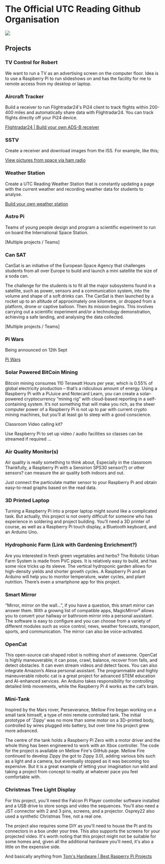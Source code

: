 # The Official UTC Reading Github Organisation

![](https://nitter.net/pic/profile_banners%2F543293063%2F1441704767%2F1500x500)

## Projects

### TV Control for Robert

We want to run a TV as an advertising screen on the computer floor. Idea is to use a Raspberry Pi to run slideshows on and has the facility for me to remote access from my desktop or laptop.

### Aircraft Tracker

Build a receiver to run Flightradar24's Pi24 client to track flights within 200-400 miles and automatically share data with Flightradar24. You can track flights directly off your Pi24 device.

[Flightradar24 | Build your own ADS-B receiver](https://www.flightradar24.com/build-your-own)

### SSTV

Create a receiver and download images from the ISS.
For example, like this;

[View pictures from space via ham radio](https://magpi.raspberrypi.org/articles/pictures-from-space-via-ham-radio)

### Weather Station

Create a UTC Reading Weather Station that is constantly updating a page with the current weather and recording weather data for students to analyse.

[Build your own weather station](https://projects.raspberrypi.org/en/projects/build-your-own-weather-station)

### Astro Pi

Teams of young people design and program a scientific experiment to run on board the International Space Station.

[Multiple projects / Teams]

### Can SAT

CanSat is an initiative of the European Space Agency that challenges students from all over Europe to build and launch a mini satellite the size of a soda can.

The challenge for the students is to fit all the major subsystems found in a satellite, such as power, sensors and a communication system, into the volume and shape of a soft drinks can. The CanSat is then launched by a rocket up to an altitude of approximately one kilometre, or dropped from a platform, drone or captive balloon. Then its mission begins. This involves carrying out a scientific experiment and/or a technology demonstration, achieving a safe landing, and analysing the data collected.

[Multiple projects / Teams]

### Pi Wars

Being announced on 12th Sept

[Pi Wars](https://piwars.org/home/)

### Solar Powered BitCoin Mining

Bitcoin mining consumes 110 Terawatt Hours per year, which is 0.55% of global electricity production – that’s a ridiculous amount of energy. Using a Raspberry Pi with a PiJuice and Notecard Learn, you can create a solar-powered cryptocurrency “mining rig” with cloud-based reporting in a self-containing system. It’s not something that will make you rich, as the sheer computer power of a Raspberry Pi is not up to par with current crypto mining machines, but you’ll at least go to sleep with a good conscience.

Classroom Video calling kit?

Use Raspberry Pi to set up video / audio facilities so classes can be streamed if required …

### Air Quality Monitor(s)

Air quality is really something to think about, Especially in the classroom Thankfully, a Raspberry Pi with a Sensirion SPS30 sensor(?) or other sensors? can measure the air quality both indoors and out.

Just connect the particulate matter sensor to your Raspberry Pi and obtain easy-to-read graphs based on the read data.

### 3D Printed Laptop

Turning a Raspberry Pi into a proper laptop might sound like a complicated task. But actually, this project is not overly difficult for someone who has experience in soldering and project building. You’ll need a 3D printer of course, as well as a Raspberry Pi touch display, a Bluetooth keyboard, and an Arduino Uno.

### Hydrophonic Farm (Link with Gardening Enrichment?)

Are you interested in fresh green vegetables and herbs? The Robotic Urban Farm System is made from PVC pipes. It is relatively easy to build, and has some nice tricks up its sleeve. The vertical hydroponic garden allows for high-density yields and shorter growth cycles. A Raspberry Pi and an Arduino will help you to monitor temperature, water cycles, and plant nutrition. There’s even a smartphone app for this project.

### Smart Mirror

“Mirror, mirror on the wall…”, if you have a question, this smart mirror can answer them. With a growng list of compatible apps, MagicMirror² allows you to convert your hallway or bathroom mirror into a personal assistant. The software is easy to configure and you can choose from a variety of different modules such as voice control, news, weather forecasts, transport, sports, and communication. The mirror can also be voice-activated.

### OpenCat

This open-source cat-shaped robot is nothing short of awesome. OpenCat is highly maneuverable; it can pose, crawl, balance, recover from falls, and detect obstacles. It can even stream videos and detect faces. You can also integrate Amazon’s Alexa personal assistant. The programmable and highly maneuverable robotic cat is a great project for advanced STEM education and AI-enhanced services. An Arduino takes responsibility for controlling detailed limb movements, while the Raspberry Pi 4 works as the cat’s brain.

### Mini-Tank

Inspired by the Mars rover, Perseverance, Mellow Fire began working on a small tank himself, a type of mini remote controlled tank. The initial prototype of 'Zippy' was no more than some motor on a 3D-printed body, controlled by wires plugged into battery, but over time his project grew more advanced.

The centre of the tank holds a Raspberry Pi Zero with a motor driver and the whole thing has been engineered to work with an Xbox controller. The code for the project is available on Mellow Fire's GitHub page.  Mellow Fire continued to develop Zippy (he got to Zippy 3.0), adding various bits such as a light and a camera, but eventually stopped as it was becoming too expensive. But it is a great example of letting your imagination run wild and taking a project from concept to reality at whatever pace you feel comfortable with.

### Christmas Tree Light Display

For this project, you'll need the Falcon Pi Player controller software installed and a USB drive to store songs and video the sequences. You'll also need a JST connector with 2 and 3 pins, screens, and a projector. Osprey22 also used a synthetic Christmas Tree, not a real one.

The project also requires some DIY as you'll need to house the Pi and its connectors in a box under your tree. This also supports the screens for your projected video. It's worth noting that this project might not be suitable for some homes and, given all the additional hardware you'll need, it's also a little on the expensive side.

And basically anything from [Tom's Hardware | Best Rasperry Pi Projects](https://www.tomshardware.com/uk/features/best-raspberry-pi-projects/1)
